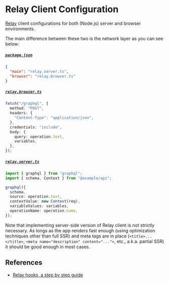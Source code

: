 # Relay Client Configuration

[Relay](https://relay.dev/) client configurations for both (Node.js) server and
browser environments.

The main difference between these two is the network layer as you can see below:

##### [`package.json`](./package.json)

```json
{
  "main": "relay.server.ts",
  "browser": "relay.browser.ts"
}
```

##### [`relay.browser.ts`](./relay.browser.ts)

```ts
fetch("/graphql", {
  method: "POST",
  headers: {
    "Content-Type": "application/json",
  },
  credentials: "include",
  body: {
    query: operation.text,
    variables,
  },
});
```

##### [`relay.server.ts`](./relay.server.ts)

```ts
import { graphql } from "graphql";
import { schema, Context } from "@example/api";
```

```ts
graphql({
  schema,
  source: operation.text,
  contextValue: new Context(req),
  variableValues: variables,
  operationName: operation.name,
});
```

Note that implementing server-side version of Relay client is not strictly
necessary. As longs as the app renders fast enough (using optimization
techniques other than full SSR) and meta tags are in place (`<title>...</title>`,
`<meta name="description" content="...">`, etc., a.k.a. partial SSR) it should
be good enough in most cases.

## References

- [Relay hooks, a step by step guide](https://relay.dev/docs/en/experimental/step-by-step)
